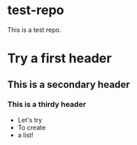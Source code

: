 test-repo
=========

This is a test repo.

# Try a first header
## This is a secondary header
### This is a thirdy header

* Let's try
* To create
* a list!